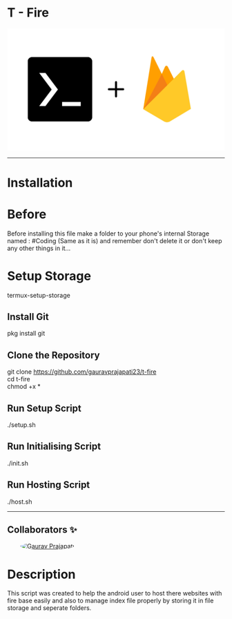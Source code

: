 # T - Fire

![Header Image](header.jpg)

---

# Installation

# Before 
Before installing this file make a folder to your phone's internal Storage named : #Coding (Same as it is) and remember don't delete it or don't keep any other things in it...

# Setup Storage
termux-setup-storage

## Install Git
pkg install git

## Clone the Repository
git clone https://github.com/gauravprajapati23/t-fire
<br>
cd t-fire
<br>
chmod +x *

## Run Setup Script
./setup.sh

## Run Initialising Script
./init.sh

## Run Hosting Script
./host.sh

---

## Collaborators ✨

<p>
  <a href="https://github.com/pradnyatavandkar25" style="margin: 0 30px;">
    <img src="https://avatars.githubusercontent.com/pradnyatavandkar25" width="70px;" style="border-radius: 50%;" alt="Gaurav Prajapati"/>
  </a>
</p>

# Description
This script was created to help the android user to host there websites with fire base easily and also to manage index file properly by storing it in file storage and seperate folders.
